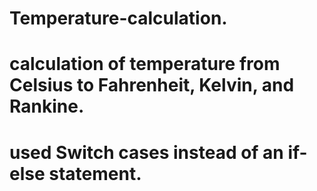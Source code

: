 # Temperature-calculation.
# calculation of temperature from Celsius to Fahrenheit, Kelvin, and Rankine.
# used Switch cases instead of an if-else statement.
